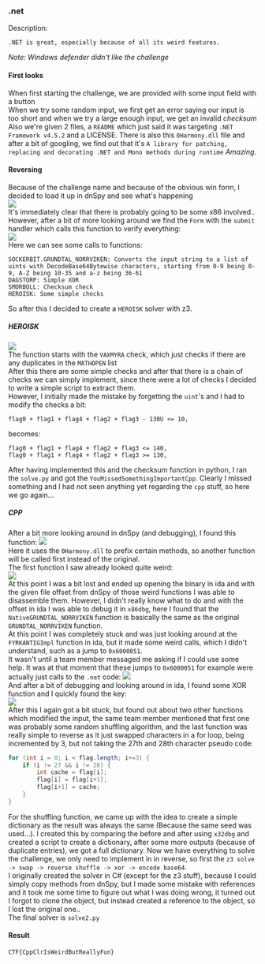 ### .net

Description:
```
.NET is great, especially because of all its weird features.
```

*Note: Windows defender didn't like the challenge*

#### First looks
When first starting the challenge, we are provided with some input field with a button  
When we try some random input, we first get an error saying our input is too short and when we try a large enough input, we get an invalid *checksum*  
Also we're given 2 files, a `README` which just said it was targeting `.NET Framework v4.5.2` and a LICENSE. There is also this `0Harmony.dll` file and after a bit of googling, we find out that it's `A library for patching, replacing and decorating .NET and Mono methods during runtime` *Amazing*.

#### Reversing
Because of the challenge name and because of the obvious win form, I decided to load it up in dnSpy and see what's happening  
![](./1.png)  
It's immediately clear that there is probably going to be some x86 involved..  
However, after a bit of more looking around we find the `Form` with the `submit` handler which calls this function to verify everything:  
![](./2.png)  
Here we can see some calls to functions:
```
SOCKERBIT.GRUNDTAL_NORRVIKEN: Converts the input string to a list of uints with DecodeBase64Bytewise characters, starting from 0-9 being 0-9, A-Z being 10-35 and a-z being 36-61
DAGSTORP: Simple XOR
SMORBOLL: Checksum check
HEROISK: Some simple checks
```
So after this I decided to create a `HEROISK` solver with z3.  

##### HEROISK
![](./3.png)  
The function starts with the `VAXMYRA` check, which just checks if there are any duplicates in the `MATHOPEN` list  
After this there are some simple checks and after that there is a chain of checks we can simply implement, since there were a lot of checks I decided to write a simple script to extract them.  
However, I initially made the mistake by forgetting the `uint`'s and I had to modify the checks a bit:
```
flag0 + flag1 + flag4 + flag2 + flag3 - 130U <= 10,
```
becomes:
```
flag0 + flag1 + flag4 + flag2 + flag3 <= 140,
flag0 + flag1 + flag4 + flag2 + flag3 >= 130,
```
After having implemented this and the checksum function in python, I ran the `solve.py` and got the `YouMissedSomethingImportantCpp`. Clearly I missed something and I had not seen anything yet regarding the `cpp` stuff, so here we go again...

##### CPP
After a bit more looking around in dnSpy (and debugging), I found this function:
![](./4.png)  
Here it uses the `0Harmony.dll` to prefix certain methods, so another function will be called first instead of the original.  
The first function I saw already looked quite weird:  
![](./5.png)  
At this point I was a bit lost and ended up opening the binary in ida and with the given file offset from dnSpy of those weird functions I was able to disassemble them. However, I didn't really know what to do and with the offset in ida I was able to debug it in `x86dbg`, here I found that the `NativeGRUNDTAL_NORRVIKEN` function is basically the same as the original `GRUNDTAL_NORRVIKEN` function.  
At this point I was completely stuck and was just looking around at the `FYRKANTIGImpl` function in ida, but it made some weird calls, which I didn't understand, such as a jump to `0x6000051`.  
It wasn't until a team member messaged me asking if I could use some help. It was at that moment that these jumps to `0x6000051` for example were actually just calls to the `.net` code:
![](./6.png)  
And after a bit of debugging and looking around in ida, I found some XOR function and I quickly found the key:  
![](./7.png)  
After this I again got a bit stuck, but found out about two other functions which modified the input, the same team member mentioned that first one was probably some random shuffling algorithm, and the last function was really simple to reverse as it just swapped characters in a for loop, being incremented by 3, but not taking the 27th and 28th character pseudo code:
```csharp
for (int i = 0; i < flag.length; i+=3) {
    if (i != 27 && i != 28) {
        int cache = flag[i];
        flag[i] = flag[i+1];
        flag[i+1] = cache;
    }
}
```
For the shuffling function, we came up with the idea to create a simple dictionary as the result was always the same (Because the same seed was used...). I created this by comparing the before and after using `x32dbg` and created a script to create a dictionary, after some more outputs (because of duplicate entries), we got a full dictionary.
Now we have everything to solve the challenge, we only need to implement in in reverse, so first the `z3 solve -> swap -> reverse shuffle -> xor -> encode base64`.  
I originally created the solver in C# (except for the z3 stuff), because I could simply copy methods from dnSpy, but I made some mistake with references and it took me some time to figure out what I was doing wrong, it turned out I forgot to clone the object, but instead created a reference to the object, so I lost the original one..  
The final solver is `solve2.py`  

#### Result
`CTF{CppClrIsWeirdButReallyFun}`
